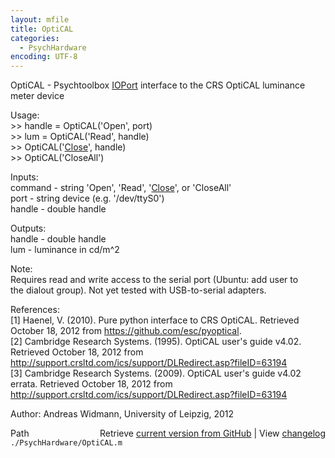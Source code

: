 ```yaml
---
layout: mfile
title: OptiCAL
categories:
  - PsychHardware
encoding: UTF-8
---
```


OptiCAL - Psychtoolbox [IOPort](/docs/IOPort) interface to the CRS OptiCAL luminance  
          meter device  

Usage:  
  \>\> handle = OptiCAL('Open', port)  
  \>\> lum = OptiCAL('Read', handle)  
  \>\> OptiCAL('[Close](/docs/Close)', handle)  
  \>\> OptiCAL('CloseAll')  

Inputs:  
  command   - string 'Open', 'Read', '[Close](/docs/Close)', or 'CloseAll'  
  port      - string device (e.g. '/dev/ttyS0')  
  handle    - double handle  

Outputs:  
  handle    - double handle  
  lum       - luminance in cd/m^2  

Note:  
  Requires read and write access to the serial port (Ubuntu: add user to  
  the dialout group). Not yet tested with USB-to-serial adapters.  

References:  
  [1] Haenel, V. (2010). Pure python interface to CRS OptiCAL. Retrieved  
      October 18, 2012 from https://github.com/esc/pyoptical.  
  [2] Cambridge Research Systems. (1995). OptiCAL user's guide v4.02.  
      Retrieved October 18, 2012 from  
    http://support.crsltd.com/ics/support/DLRedirect.asp?fileID=63194  
  [3] Cambridge Research Systems. (2009). OptiCAL user's guide v4.02  
      errata. Retrieved October 18, 2012 from  
    http://support.crsltd.com/ics/support/DLRedirect.asp?fileID=63194  

Author: Andreas Widmann, University of Leipzig, 2012  


<div class="code_header" style="text-align:right;">
  <span style="float:left;">Path&nbsp;&nbsp;</span> <span class="counter">Retrieve <a href=
  "https://raw.github.com/Psychtoolbox-3/Psychtoolbox-3/beta/./PsychHardware/OptiCAL.m">current version from GitHub</a> | View <a href=
  "https://github.com/Psychtoolbox-3/Psychtoolbox-3/commits/beta/./PsychHardware/OptiCAL.m">changelog</a></span>
</div>
<div class="code">
  <code>./PsychHardware/OptiCAL.m</code>
</div>
